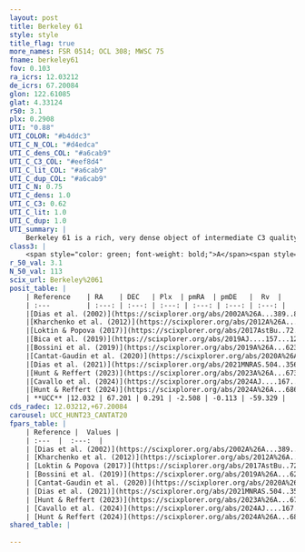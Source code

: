 ```yaml
---
layout: post
title: Berkeley 61
style: style
title_flag: true
more_names: FSR 0514; OCL 308; MWSC 75
fname: berkeley61
fov: 0.103
ra_icrs: 12.03212
de_icrs: 67.20084
glon: 122.61085
glat: 4.33124
r50: 3.1
plx: 0.2908
UTI: "0.88"
UTI_COLOR: "#b4ddc3"
UTI_C_N_COL: "#d4edca"
UTI_C_dens_COL: "#a6cab9"
UTI_C_C3_COL: "#eef8d4"
UTI_C_lit_COL: "#a6cab9"
UTI_C_dup_COL: "#a6cab9"
UTI_C_N: 0.75
UTI_C_dens: 1.0
UTI_C_C3: 0.62
UTI_C_lit: 1.0
UTI_C_dup: 1.0
UTI_summary: |
    Berkeley 61 is a rich, very dense object of intermediate C3 quality. It is very well-studied in the literature.
class3: |
    <span style="color: green; font-weight: bold;">A</span><span style="color: red; font-weight: bold;">C</span>
r_50_val: 3.1
N_50_val: 113
scix_url: Berkeley%2061
posit_table: |
    | Reference    | RA    | DEC   | Plx  | pmRA  | pmDE   |  Rv  |
    | :---         | :---: | :---: | :---: | :---: | :---: | :---: |
    |[Dias et al. (2002)](https://scixplorer.org/abs/2002A%26A...389..871D) | 12.125 | 67.2 | -- | -7.26 | 0.35 | -- |
    |[Kharchenko et al. (2012)](https://scixplorer.org/abs/2012A%26A...543A.156K) | 12.079 | 67.193 | -- | -1.95 | 0.98 | -- |
    |[Loktin & Popova (2017)](https://scixplorer.org/abs/2017AstBu..72..257L) | 12.075 | 67.2 | -- | -3.661 | 1.21 | -- |
    |[Bica et al. (2019)](https://scixplorer.org/abs/2019AJ....157...12B) | 12.057 | 67.19 | -- | -- | -- | -- |
    |[Bossini et al. (2019)](https://scixplorer.org/abs/2019A%26A...623A.108B) | 12.04 | 67.199 | -- | -- | -- | -- |
    |[Cantat-Gaudin et al. (2020)](https://scixplorer.org/abs/2020A%26A...640A...1C) | 12.04 | 67.199 | 0.309 | -2.505 | -0.014 | -- |
    |[Dias et al. (2021)](https://scixplorer.org/abs/2021MNRAS.504..356D) | 12.049 | 67.203 | 0.32 | -2.486 | -0.028 | -- |
    |[Hunt & Reffert (2023)](https://scixplorer.org/abs/2023A%26A...673A.114H) | 12.043 | 67.198 | 0.288 | -2.496 | -0.14 | -54.991 |
    |[Cavallo et al. (2024)](https://scixplorer.org/abs/2024AJ....167...12C) | 12.034 | 67.202 | 0.292 | -- | -- | -- |
    |[Hunt & Reffert (2024)](https://scixplorer.org/abs/2024A%26A...686A..42H) | 12.043 | 67.198 | 0.288 | -2.496 | -0.14 | -54.991 |
    | **UCC** |12.032 | 67.201 | 0.291 | -2.508 | -0.113 | -59.329 | 
cds_radec: 12.03212,+67.20084
carousel: UCC_HUNT23_CANTAT20
fpars_table: |
    | Reference |  Values |
    | :---  |  :---:  |
    | [Dias et al. (2002)](https://scixplorer.org/abs/2002A%26A...389..871D) | `E(B-V)=0.69, Dist=3798.0, Age=8.25` |
    | [Kharchenko et al. (2012)](https://scixplorer.org/abs/2012A%26A...543A.156K) | `e_bv=1.041, distance=2153, log_age=8.985` |
    | [Loktin & Popova (2017)](https://scixplorer.org/abs/2017AstBu..72..257L) | `E(B-V)=0.612, Dmod=11.988, logt=7.6` |
    | [Bossini et al. (2019)](https://scixplorer.org/abs/2019A%26A...623A.108B) | `AV=2.135, Dist=12.545, logA=8.165, Fe/H=0.0` |
    | [Cantat-Gaudin et al. (2020)](https://scixplorer.org/abs/2020A%26A...640A...1C) | `AVNN=2.07, DMNN=12.33, AgeNN=8.26` |
    | [Dias et al. (2021)](https://scixplorer.org/abs/2021MNRAS.504..356D) | `Av=2.456, Dist=2638, logage=8.294, [Fe/H]=-0.11` |
    | [Hunt & Reffert (2023)](https://scixplorer.org/abs/2023A%26A...673A.114H) | `AV50=2.55, diffAV50=1.228, MOD50=12.504, logAge50=8.197` |
    | [Cavallo et al. (2024)](https://scixplorer.org/abs/2024AJ....167...12C) | `AV50=2.86, dMod50=12.88, logAge50=7.35, [Fe/H]50=-0.33` |
    | [Hunt & Reffert (2024)](https://scixplorer.org/abs/2024A%26A...686A..42H) | `MassJ=605.059` |
shared_table: |
    
---
```

